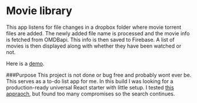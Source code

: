 Movie library
===========================================

This app listens for file changes in a dropbox folder where movie torrent files are added. The newly added file name is processed and the movie info is fetched from OMDBapi. This info is then saved to Firebase. A list of movies is then displayed along with whether they have been watched or not.

Here is a [demo](https://movie-lib.herokuapp.com/).

###Purpose
This project is not done or bug free and probably wont ever be. This serves as a to-do list app for me. In this build I was looking for a production-ready universal React starter with little setup. I tested [this appraoch](https://medium.com/@benlu/ssr-with-create-react-app-v2-1b8b520681d9), but found too many compromises so the search continues.
